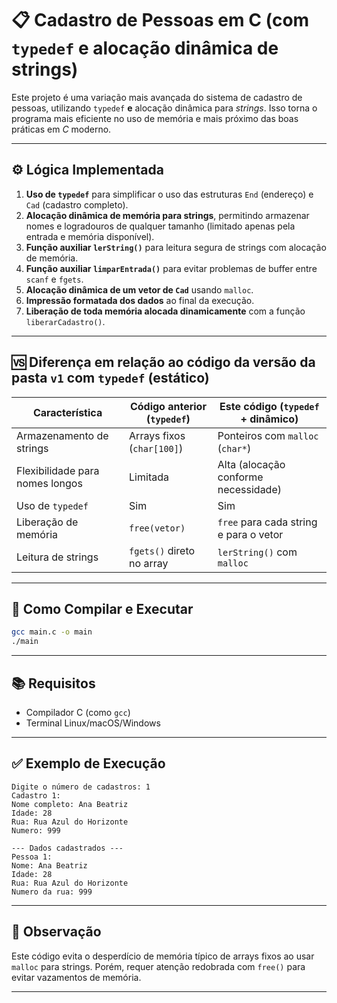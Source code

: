 # 📋 Cadastro de Pessoas em C (com `typedef` e alocação dinâmica de strings)

Este projeto é uma variação mais avançada do sistema de cadastro de pessoas, utilizando `typedef` **e** alocação dinâmica para _strings_. Isso torna o programa mais eficiente no uso de memória e mais próximo das boas práticas em _C_ moderno.

---

## ⚙️ Lógica Implementada

1. **Uso de `typedef`** para simplificar o uso das estruturas `End` (endereço) e `Cad` (cadastro completo).
2. **Alocação dinâmica de memória para strings**, permitindo armazenar nomes e logradouros de qualquer tamanho (limitado apenas pela entrada e memória disponível).
3. **Função auxiliar `lerString()`** para leitura segura de strings com alocação de memória.
4. **Função auxiliar `limparEntrada()`** para evitar problemas de buffer entre `scanf` e `fgets`.
5. **Alocação dinâmica de um vetor de `Cad`** usando `malloc`.
6. **Impressão formatada dos dados** ao final da execução.
7. **Liberação de toda memória alocada dinamicamente** com a função `liberarCadastro()`.

---

## 🆚 Diferença em relação ao código da versão da pasta `v1` com `typedef` (estático)

| Característica                     | Código anterior (`typedef`) | Este código (`typedef` + dinâmico)       |
|-----------------------------------|-----------------------------|-------------------------------------------|
| Armazenamento de strings          | Arrays fixos (`char[100]`)  | Ponteiros com `malloc` (`char*`)          |
| Flexibilidade para nomes longos   | Limitada                    | Alta (alocação conforme necessidade)       |
| Uso de `typedef`                  | Sim                         | Sim                                        |
| Liberação de memória              | `free(vetor)`               | `free` para cada string e para o vetor     |
| Leitura de strings                | `fgets()` direto no array   | `lerString()` com `malloc`                |

---

## 🚀 Como Compilar e Executar

```bash
gcc main.c -o main
./main
```

---

## 📚 Requisitos

- Compilador C (como `gcc`)
- Terminal Linux/macOS/Windows

---

## ✅ Exemplo de Execução

```
Digite o número de cadastros: 1
Cadastro 1:
Nome completo: Ana Beatriz
Idade: 28
Rua: Rua Azul do Horizonte
Numero: 999

--- Dados cadastrados ---
Pessoa 1:
Nome: Ana Beatriz
Idade: 28
Rua: Rua Azul do Horizonte
Numero da rua: 999
```

---

## 🧹 Observação

Este código evita o desperdício de memória típico de arrays fixos ao usar `malloc` para strings. Porém, requer atenção redobrada com `free()` para evitar vazamentos de memória.

---

